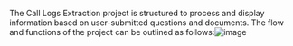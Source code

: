 The Call Logs Extraction project is structured to process and display information based on user-submitted questions and documents. The flow and functions of the project can be outlined as follows:![image](https://github.com/HemanthReddy09/CallLogs-Extraction-using-LLM/assets/90491571/d12e608c-3eda-4df4-8c08-d911eaa881b9)
